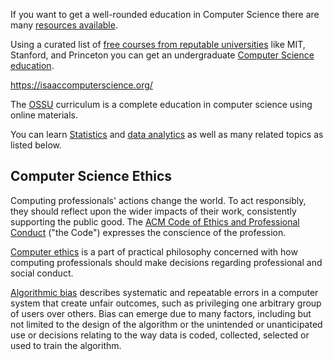 
If you want to get a well-rounded education in  Computer Science  there are many  [resources available](https://github.com/Developer-Y/cs-video-courses
).

Using a curated list of [free courses from reputable universities](https://github.com/ForrestKnight/open-source-cs) like MIT, Stanford, and Princeton you can get an undergraduate [Computer Science education](https://www.youtube.com/watch?v=RBSGKlAvoiM&list=PLWKjhJtqVAbn5emQ3RRG8gEBqkhf_5vxD
).

https://isaaccomputerscience.org/

The [OSSU](https://github.com/ossu/computer-science) curriculum is a complete education in computer science using online materials. 

You can learn [Statistics](https://www.youtube.com/watch?v=xxpc-HPKN28&list=RDCMUC8butISFwT-Wl7EV0hUK0BQ&index=7) and [data analytics](https://datacadamia.com/) as well as many related topics as listed below.



## Computer Science Ethics 



Computing professionals' actions change the world. To act responsibly, they should reflect upon the wider impacts of their work, consistently supporting the public good. The [ACM Code of Ethics and Professional Conduct]( https://www.acm.org/code-of-ethics ) ("the Code") expresses the conscience of the profession.

[Computer ethics]( https://en.m.wikipedia.org/wiki/Computer_ethics ) is a part of practical philosophy concerned with how computing professionals should make decisions regarding professional and social conduct.

[Algorithmic bias]( https://en.m.wikipedia.org/wiki/Algorithmic_bias ) describes systematic and repeatable errors in a computer system that create unfair outcomes, such as privileging one arbitrary group of users over others. Bias can emerge due to many factors, including but not limited to the design of the algorithm or the unintended or unanticipated use or decisions relating to the way data is coded, collected, selected or used to train the algorithm.